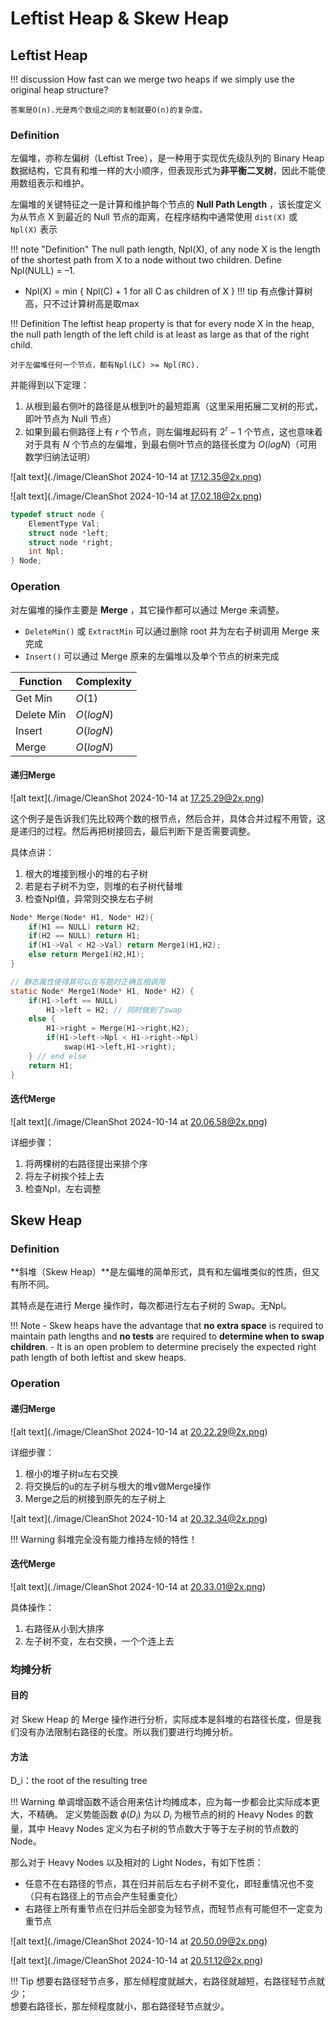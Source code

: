# Leftist Heap & Skew Heap
## Leftist Heap
!!! discussion
    How fast can we merge two heaps if we simply use the original heap structure? 

    答案是O(n).光是两个数组之间的复制就要O(n)的复杂度。

### Definition
左偏堆，亦称左偏树（Leftist Tree），是一种用于实现优先级队列的 Binary Heap 数据结构，它具有和堆一样的大小顺序，但表现形式为**非平衡二叉树**，因此不能使用数组表示和维护。

左偏堆的关键特征之一是计算和维护每个节点的 **Null Path Length** ，该长度定义为从节点 X 到最近的 Null 节点的距离，在程序结构中通常使用 `dist(X)` 或 `Npl(X)` 表示

!!! note "Definition"
    The null path length, Npl(X), of any node X is the length of the shortest path from X to a node without two children.  Define Npl(NULL) = –1.

- Npl(X) = min { Npl(C) + 1 for all C as children of X }
!!! tip
    有点像计算树高，只不过计算树高是取max



!!! Definition
    The leftist heap property is that for every node X in the heap, the null path length of the left child is at least as large as that of the right child.
    
    对于左偏堆任何一个节点，都有Npl(LC) >= Npl(RC).

并能得到以下定理：

1. 从根到最右侧叶的路径是从根到叶的最短距离（这里采用拓展二叉树的形式，即叶节点为 Null 节点）
2. 如果到最右侧路径上有 $r$ 个节点，则左偏堆起码有 $2^r-1$ 个节点，这也意味着对于具有 $N$ 个节点的左偏堆，到最右侧叶节点的路径长度为 $O(log N)$（可用数学归纳法证明）

![alt text](./image/CleanShot 2024-10-14 at 17.12.35@2x.png)

![alt text](./image/CleanShot 2024-10-14 at 17.02.18@2x.png)

```C
typedef struct node {
    ElementType Val;
    struct node *left;
    struct node *right;
    int Npl;
} Node;
```

### Operation
对左偏堆的操作主要是 **Merge** ，其它操作都可以通过 Merge 来调整。

- `DeleteMin()` 或 `ExtractMin` 可以通过删除 root 并为左右子树调用 Merge 来完成
- `Insert()` 可以通过 Merge 原来的左偏堆以及单个节点的树来完成


| Function   | Complexity  |
| ---------- | ----------- |
| Get Min    | $O(1)$      |
| Delete Min | $O(log N)$ |
| Insert     | $O(log N)$ |
| Merge      | $O(log N)$ |

#### 递归Merge

![alt text](./image/CleanShot 2024-10-14 at 17.25.29@2x.png)

这个例子是告诉我们先比较两个数的根节点，然后合并，具体合并过程不用管，这是递归的过程。然后再把树接回去，最后判断下是否需要调整。

具体点讲：  
1. 根大的堆接到根小的堆的右子树  
2. 若是右子树不为空，则堆的右子树代替堆     
3. 检查Npl值，异常则交换左右子树

```c
Node* Merge(Node* H1, Node* H2){
    if(H1 == NULL) return H2;
    if(H2 == NULL) return H1;
    if(H1->Val < H2->Val) return Merge1(H1,H2);
    else return Merge1(H2,H1);
}

// 静态属性使得其可以在写题时正确互相调用
static Node* Merge1(Node* H1, Node* H2) {
    if(H1->left == NULL)
        H1->left = H2; // 同时做到了swap
    else {
        H1->right = Merge(H1->right,H2);
        if(H1->left->Npl < H1->right->Npl)
            swap(H1->left,H1->right);
    } // end else
    return H1;
}
```

#### 迭代Merge

![alt text](./image/CleanShot 2024-10-14 at 20.06.58@2x.png)

详细步骤：  
1. 将两棵树的右路径提出来排个序
2. 将左子树挨个挂上去
3. 检查Npl，左右调整


## Skew Heap
### Definition
**斜堆（Skew Heap）**是左偏堆的简单形式，具有和左偏堆类似的性质，但又有所不同。

其特点是在进行 Merge 操作时，每次都进行左右子树的 Swap。无Npl。

!!! Note
    - Skew heaps have the advantage that **no extra space** is required to maintain path lengths and **no tests** are required to **determine when to swap children**.
    - It is an open problem to determine precisely the expected right path length of both leftist and skew heaps.

### Operation
#### 递归Merge
![alt text](./image/CleanShot 2024-10-14 at 20.22.29@2x.png)

详细步骤：  
1. 根小的堆子树u左右交换    
2. 将交换后的u的左子树与根大的堆v做Merge操作    
3. Merge之后的树接到原先的左子树上  

![alt text](./image/CleanShot 2024-10-14 at 20.32.34@2x.png)

!!! Warning
    斜堆完全没有能力维持左倾的特性！


#### 迭代Merge
![alt text](./image/CleanShot 2024-10-14 at 20.33.01@2x.png)

具体操作：  
1. 右路径从小到大排序   
2. 左子树不变，左右交换，一个个连上去

### 均摊分析
#### 目的
对 Skew Heap 的 Merge 操作进行分析，实际成本是斜堆的右路径长度，但是我们没有办法限制右路径的长度。所以我们要进行均摊分析。
#### 方法
D_i：the root of the resulting tree

!!! Warning
    单调增函数不适合用来估计均摊成本，应为每一步都会比实际成本更大，不精确。
定义势能函数 $\phi(D_i)$ 为以 $D_i$ 为根节点的树的 Heavy Nodes 的数量，其中 Heavy Nodes 定义为右子树的节点数大于等于左子树的节点数的 Node。

那么对于 Heavy Nodes 以及相对的 Light Nodes，有如下性质：

- 任意不在右路径的节点，其在归并前后左右子树不变化，即轻重情况也不变（只有右路径上的节点会产生轻重变化）
- 右路径上所有重节点在归并后全部变为轻节点，而轻节点有可能但不一定变为重节点

![alt text](./image/CleanShot 2024-10-14 at 20.50.09@2x.png)


![alt text](./image/CleanShot 2024-10-14 at 20.51.12@2x.png)

!!! Tip
    想要右路径轻节点多，那左倾程度就越大，右路径就越短，右路径轻节点就少；  
    想要右路径长，那左倾程度就小，那右路径轻节点就少。

